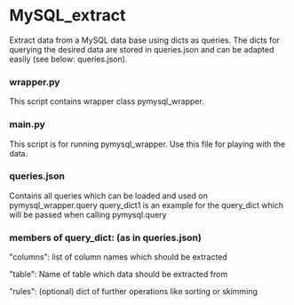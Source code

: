 # MySQL_extract
Extract data from a MySQL data base using dicts as queries.
The dicts for querying the desired data are stored in queries.json and can be adapted easily (see below: queries.json).


### wrapper.py
This script contains wrapper class pymysql_wrapper.


### main.py
This script is for running pymysql_wrapper. Use this file for playing with the data.


### queries.json
Contains all queries which can be loaded and used on pymysql_wrapper.query
query_dict1 is an example for the query_dict which will be passed when calling pymysql.query


### members of query_dict: (as in queries.json)

"columns":
list of column names which should be extracted

"table":
Name of table which data should be extracted from

"rules": (optional)
dict of further operations like sorting or skimming
